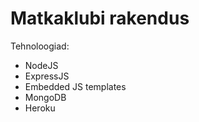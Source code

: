 # Matkaklubi rakendus

Tehnoloogiad:

- NodeJS
- ExpressJS
- Embedded JS templates
- MongoDB
- Heroku
